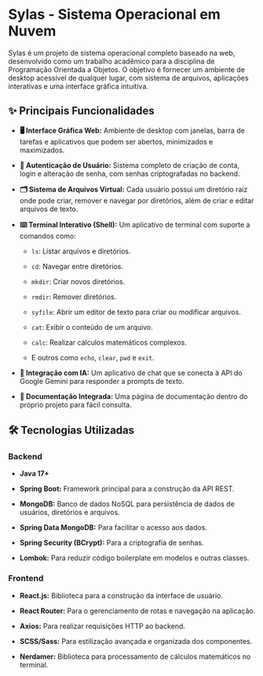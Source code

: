 # Sylas - Sistema Operacional em Nuvem

Sylas é um projeto de sistema operacional completo baseado na web, desenvolvido como um trabalho acadêmico para a disciplina de Programação Orientada a Objetos. O objetivo é fornecer um ambiente de desktop acessível de qualquer lugar, com sistema de arquivos, aplicações interativas e uma interface gráfica intuitiva.

## ✨ Principais Funcionalidades

* **🖥️ Interface Gráfica Web:** Ambiente de desktop com janelas, barra de tarefas e aplicativos que podem ser abertos, minimizados e maximizados.

* **👤 Autenticação de Usuário:** Sistema completo de criação de conta, login e alteração de senha, com senhas criptografadas no backend.

* **🗂️ Sistema de Arquivos Virtual:** Cada usuário possui um diretório raiz onde pode criar, remover e navegar por diretórios, além de criar e editar arquivos de texto.

* **⌨️ Terminal Interativo (Shell):** Um aplicativo de terminal com suporte a comandos como:

  * `ls`: Listar arquivos e diretórios.

  * `cd`: Navegar entre diretórios.

  * `mkdir`: Criar novos diretórios.

  * `rmdir`: Remover diretórios.

  * `syfile`: Abrir um editor de texto para criar ou modificar arquivos.

  * `cat`: Exibir o conteúdo de um arquivo.

  * `calc`: Realizar cálculos matemáticos complexos.

  * E outros como `echo`, `clear`, `pwd` e `exit`.

* **🤖 Integração com IA:** Um aplicativo de chat que se conecta à API do Google Gemini para responder a prompts de texto.

* **📄 Documentação Integrada:** Uma página de documentação dentro do próprio projeto para fácil consulta.

## 🛠️ Tecnologias Utilizadas

### Backend

* **Java 17+**

* **Spring Boot:** Framework principal para a construção da API REST.

* **MongoDB:** Banco de dados NoSQL para persistência de dados de usuários, diretórios e arquivos.

* **Spring Data MongoDB:** Para facilitar o acesso aos dados.

* **Spring Security (BCrypt):** Para a criptografia de senhas.

* **Lombok:** Para reduzir código boilerplate em modelos e outras classes.

### Frontend

* **React.js:** Biblioteca para a construção da interface de usuário.

* **React Router:** Para o gerenciamento de rotas e navegação na aplicação.

* **Axios:** Para realizar requisições HTTP ao backend.

* **SCSS/Sass:** Para estilização avançada e organizada dos componentes.

* **Nerdamer:** Biblioteca para processamento de cálculos matemáticos no terminal.
